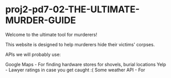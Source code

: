proj2-pd7-02-THE-ULTIMATE-MURDER-GUIDE
======================================

Welcome to the ultimate tool for murderers!

This website is designed to help murderers hide their victims' corpses.

APIs we will probably use:

  Google Maps - For finding hardware stores for shovels, burial locations
  Yelp - Lawyer ratings in case you get caught :(
  Some weather API - For 
